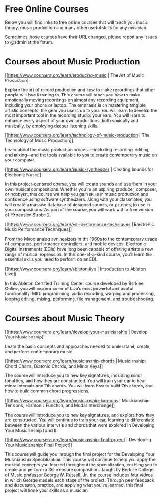 # Free Online Courses

Below you will find links to free online courses that will teach you music theory, music production and many other useful skills for any musician.

Sometimes those courses have their URL changed, please report any issues to @admin at the forum.

# Courses about Music Production

[[https://www.coursera.org/learn/producing-music | The Art of Music Production]]

Explore the art of record production and how to make recordings that other people will love listening to. This course will teach you how to make emotionally moving recordings on almost any recording equipment, including your phone or laptop. The emphasis is on mastering tangible artistic concepts; the gear you use is up to you. You will learn to develop the most important tool in the recording studio: your ears. You will learn to enhance every aspect of your own productions, both sonically and musically, by employing deeper listening skills. 

[[https://www.coursera.org/learn/technology-of-music-production | The Technology of Music Production]]

Learn about the music production process—including recording, editing, and mixing—and the tools available to you to create contemporary music on your computer.

[[https://www.coursera.org/learn/music-synthesizer | Creating Sounds for Electronic Music]]

In this project-centered course, you will create sounds and use them in your own musical compositions. Whether you're an aspiring producer, composer, or hobbyist, this course will help you gain skills in music production and confidence using software synthesizers. Along with your classmates, you will create a massive database of designed sounds, or patches, to use in your compositions. As part of the course, you will work with a free version of FXpansion Strobe 2.

[[https://www.coursera.org/learn/edi-performance-techniques | Electronic Music Performance Techniques]]

From the Moog analog synthesizers in the 1960s to the contemporary usage of computers, performance controllers, and mobile devices, Electronic Digital Instruments (EDIs) have long been capable of offering artists a new range of musical expression. In this one-of-a-kind course, you'll learn the essential skills you need to perform on an EDI. 

[[https://www.coursera.org/learn/ableton-live | Introduction to Ableton Live]]

In this Ableton Certified Training Center course developed by Berklee Online, you will explore some of Live’s most powerful and useful functionality: MIDI programming, audio recording, warping and processing, looping editing, mixing, performing, file management, and troubleshooting.

# Courses about Music Theory

[[https://www.coursera.org/learn/develop-your-musicianship | Develop Your Musicianship]]

Learn the basic concepts and approaches needed to understand, create, and perform contemporary music.

[[https://www.coursera.org/learn/musicianship-chords | Musicianship: Chord Charts, Diatonic Chords, and Minor Keys]]

The course will introduce you to new key signatures, including minor tonalities, and how they are constructed. You will train your ear to hear minor intervals and 7th chords. You will learn how to build 7th chords, and how to build common chord progressions. 

[[https://www.coursera.org/learn/musicianship-harmony | Musicianship: Tensions, Harmonic Function, and Modal Interchange]]

The course will introduce you to new key signatures, and explore how they are constructed. You will continue to train your ear, learning to differentiate between the various intervals and chords that were explored in Developing Your Musicianship I and II. 

[[https://www.coursera.org/learn/musicianship-final-project | Developing Your Musicianship: Final Project]]

This course will guide you through the final project for the Developing Your Musicianship Specialization. This course will continue to help you apply the musical concepts you learned throughout the specialization, enabling you to create and perform a 36-measure composition. Taught by Berklee College of Music professor George W. Russell, Jr., the course includes four videos in which George models each stage of the project. Through peer feedback and discussion, practice, and applying what you’ve learned, this final project will hone your skills as a musician.

